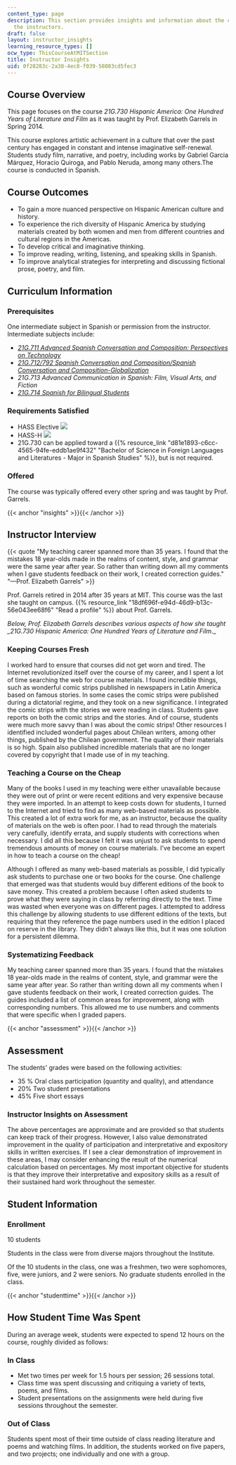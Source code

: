 ```yaml
---
content_type: page
description: This section provides insights and information about the course from
  the instructors.
draft: false
layout: instructor_insights
learning_resource_types: []
ocw_type: ThisCourseAtMITSection
title: Instructor Insights
uid: 0f28283c-2a38-4ec8-f039-58083cd5fec3
---
```

## Course Overview

This page focuses on the course _21G.730 Hispanic America: One Hundred Years of Literature and Film_ as it was taught by Prof. Elizabeth Garrels in Spring 2014.

This course explores artistic achievement in a culture that over the past century has engaged in constant and intense imaginative self-renewal. Students study film, narrative, and poetry, including works by Gabriel Garcia Márquez, Horacio Quiroga, and Pablo Neruda, among many others.The course is conducted in Spanish.

## Course Outcomes

- To gain a more nuanced perspective on Hispanic American culture and history.
- To experience the rich diversity of Hispanic America by studying materials created by both women and men from different countries and cultural regions in the Americas.
- To develop critical and imaginative thinking.
- To improve reading, writing, listening, and speaking skills in Spanish.
- To improve analytical strategies for interpreting and discussing fictional prose, poetry, and film.

## Curriculum Information

### Prerequisites

One intermediate subject in Spanish or permission from the instructor. Intermediate subjects include:

- [_21G.711 Advanced Spanish Conversation and Composition: Perspectives on Technology_](/courses/21g-711-advanced-spanish-conversation-and-composition-spring-2014)
- [_21G.712/792 Spanish Conversation and Composition/Spanish Conversation and Composition-Globalization_](/courses/21g-712-spanish-conversation-and-composition-fall-2003)
- _21G.713 Advanced Communication in Spanish: Film, Visual Arts, and Fiction_
- [_21G.714 Spanish for Bilingual Students_](/courses/21g-714-spanish-for-bilingual-students-spring-2003)

### Requirements Satisfied

- HASS Elective ![](/images/educator/icon-question-hass.png)
- HASS-H ![](/images/educator/icon-question-hass-h.png)
- 21G.730 can be applied toward a {{% resource_link "d81e1893-c6cc-4565-94fe-eddb1ae9f432" "Bachelor of Science in Foreign Languages and Literatures - Major in Spanish Studies" %}}, but is not required.

### Offered

The course was typically offered every other spring and was taught by Prof. Garrels.

{{< anchor "insights" >}}{{< /anchor >}}

## Instructor Interview

{{< quote "My teaching career spanned more than 35 years. I found that the mistakes 18 year-olds made in the realms of content, style, and grammar were the same year after year. So rather than writing down all my comments when I gave students feedback on their work, I created correction guides." "—Prof. Elizabeth Garrels" >}}

Prof. Garrels retired in 2014 after 35 years at MIT. This course was the last she taught on campus. {{% resource_link "18df696f-e94d-46d9-b13c-56e043ee68f6" "Read a profile" %}} about Prof. Garrels.

_Below, Prof. Elizabeth Garrels describes various aspects of how she taught \_21G.730 Hispanic America: One Hundred Years of Literature and Film_.\_

### Keeping Courses Fresh

I worked hard to ensure that courses did not get worn and tired. The Internet revolutionized itself over the course of my career, and I spent a lot of time searching the web for course materials. I found incredible things, such as wonderful comic strips published in newspapers in Latin America based on famous stories. In some cases the comic strips were published during a dictatorial regime, and they took on a new significance. I integrated the comic strips with the stories we were reading in class. Students gave reports on both the comic strips and the stories. And of course, students were much more savvy than I was about the comic strips! Other resources I identified included wonderful pages about Chilean writers, among other things, published by the Chilean government. The quality of their materials is so high. Spain also published incredible materials that are no longer covered by copyright that I made use of in my teaching.

### Teaching a Course on the Cheap

Many of the books I used in my teaching were either unavailable because they were out of print or were recent editions and very expensive because they were imported. In an attempt to keep costs down for students, I turned to the Internet and tried to find as many web-based materials as possible. This created a lot of extra work for me, as an instructor, because the quality of materials on the web is often poor. I had to read through the materials very carefully, identify errata, and supply students with corrections when necessary. I did all this because I felt it was unjust to ask students to spend tremendous amounts of money on course materials. I’ve become an expert in how to teach a course on the cheap!

Although I offered as many web-based materials as possible, I did typically ask students to purchase one or two books for the course. One challenge that emerged was that students would buy different editions of the book to save money. This created a problem because I often asked students to prove what they were saying in class by referring directly to the text. Time was wasted when everyone was on different pages. I attempted to address this challenge by allowing students to use different editions of the texts, but requiring that they reference the page numbers used in the edition I placed on reserve in the library. They didn’t always like this, but it was one solution for a persistent dilemma.

### Systematizing Feedback

My teaching career spanned more than 35 years. I found that the mistakes 18 year-olds made in the realms of content, style, and grammar were the same year after year. So rather than writing down all my comments when I gave students feedback on their work, I created correction guides. The guides included a list of common areas for improvement, along with corresponding numbers. This allowed me to use numbers and comments that were specific when I graded papers.

{{< anchor "assessment" >}}{{< /anchor >}}

## Assessment

The students' grades were based on the following activities:

- 35 % Oral class participation (quantity and quality), and attendance
- 20% Two student presentations
- 45% Five short essays

### Instructor Insights on Assessment

The above percentages are approximate and are provided so that students can keep track of their progress. However, I also value demonstrated improvement in the quality of participation and interpretative and expository skills in written exercises. If I see a clear demonstration of improvement in these areas, I may consider enhancing the result of the numerical calculation based on percentages. My most important objective for students is that they improve their interpretative and expository skills as a result of their sustained hard work throughout the semester.

## Student Information

### Enrollment

10 students

Students in the class were from diverse majors throughout the Institute. 

Of the 10 students in the class, one was a freshmen, two were sophomores, five, were juniors, and 2 were seniors. No graduate students enrolled in the class. 

{{< anchor "studenttime" >}}{{< /anchor >}}

## How Student Time Was Spent

During an average week, students were expected to spend 12 hours on the course, roughly divided as follows:

### In Class

- Met two times per week for 1.5 hours per session; 26 sessions total.
- Class time was spent discussing and critiquing a variety of texts, poems, and films.
- Student presentations on the assignments were held during five sessions throughout the semester.

### Out of Class

Students spent most of their time outside of class reading literature and poems and watching films. In addition, the students worked on five papers, and two projects; one individually and one with a group.